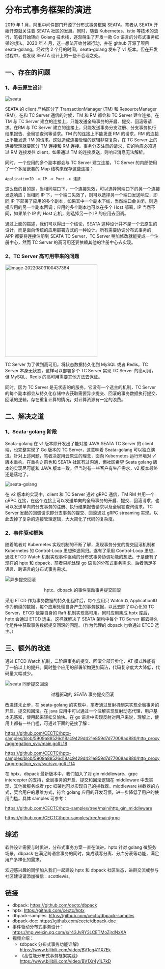 # 分布式事务框架的演进

2019 年 1 月，阿里中间件部门开源了分布式事务框架 SEATA。笔者从 SEATA 开始开源就关注着 SEATA 社区的发展。同时，随着 Kubernetes、istio 等技术的流行，笔者开始转向 Golang 技术栈，逐渐萌生了开发一款 Go 语言的分布式事务框架的想法。2020 年 4 月，这一想法开始付诸行动，并在 github 开源了项目 seata-golang。经过约 2 个月的时间，seata-golang 发布了 v1 版本。但在开发过程中，也发现 SEATA 设计上的一些不合理之处。

## 一、存在的问题

### 1、非云原生设计

![seata](../images/seata.jpg)

SEATA 的 client 严格区分了 TransactionManager (TM) 和 ResourceManager (RM)，在和 TC Server 通信的时候，TM 和 RM 都会和 TC Server 建立连接。在 TM 与 TC Server 建立的连接上，只能发送全局事务的开启、提交、回滚等请求。在RM 与 TC Server 建立的连接上，只能发送事务分支注册、分支事务执行结果报告、全局锁查询等请求。TM 的的连接上不能发送 RM 的请求，RM 的连接上不能发送 TM 的请求。这就造成连接管理的逻辑非常复杂，在 TC Server 上的连接管理就要区分 TM 连接和 RM 连接。事务分支注册的请求，它的响应必须通过 RM 连接发往 client，如果通过 TM 的连接发送，则响应消息无法解析。

同时，一个应用的多个副本都会与 TC Server 建立连接，TC Server 的内部使用了一个多层嵌套的 Map 结构来保存这些连接：

```
ApplicationID -> IP -> Port -> 连接
```

这么做的目的是，当相同端口下，一个连接失效，可以选择同端口下的另一个连接发送响应；当相同 IP 下，一个端口失效了，则可以选择另一个端口发送响应，即同 IP 下部署了应用的多个副本，如果其中一个副本下线，当然端口会关闭，则选择应用的另一个副本回调；应用的多个副本也可以在多个 Host 部署，IP 当然不同，如果某个 IP 的 Host 宕机，则选择另一个 IP 的应用去回调。

通过上面的描述，我们可以得出一个结论，SEATA 这种设计并不是一个云原生的设计，而是面向传统的应用部署方式的一种设计。所有需要协调分布式事务的 APP 都要将连接注册到 SEATA TC Server，TC Server 稍加修改就能变成一个注册中心，然而 TC Server 的高可用还要依赖其他的注册中心去实现。

### 2、TC Server 高可用带来的问题

<img src="https://cectc.github.io/dbpack-doc/images/image-20220803100437384.png" alt="image-20220803100437384" width="300px" />

TC Server 为了做到高可用，将状态数据持久化到 MySQL 或者 Redis。TC Server 本身无状态，这样可以部署多个 TC Server 实现 TC Server 的高可用，但 MySQL、Redis 的高可用需要其他方法去保证。

同时，因为 TC Server 是无状态的的服务，它没有一个选主的机制，TC Server 的每个副本都会从持久化存储中去获取需要异步提交、回滚的事务数据执行提交、回滚的逻辑，存在重复计算的情况，对计算资源有一定的浪费。

## 二、解决之道

### 1、Seata-golang 阶段

Seata-golang 在 v1 版本除开发出了能对接 JAVA SEATA TC Server 的 client 端，也完整实现了 Go 版本的 TC Server，这意味着 Seata-golang 可以独立演进。针对上述问题，笔者决定用云原生的理念，面向 Kubernetes 运行环境对 v1 版本重构。在重构之前也和 SEATA 社区有过沟通，但社区希望 Seata golang 版本的实现尽可能和 JAVA 版本一致。但当时有一些客户有生产需求，v2 版本最终还是落地了。

![seata-golang](../images/seata-golang.png)

在 v2 版本的实现中，client 和 TC Server 通过 gRPC 通信，TM RM 共用一个 gRPC 连接，在这个连接上可以发送单向的全局事务的开启、提交、回滚请求，也可以发送单向的分支事务的注册、执行结果报告请求以及全局锁查询请求。TC Server 发起的回调请求即分支事务的提交、回滚通过 gRPC streaming 实现。以此去掉了复杂的连接管理逻辑，大大简化了代码的复杂度。

### 2、事件驱动框架

随着笔者对 Kubernetes 实现机制的不断了解，发现事务分支的提交回滚机制和 Kubernetes 的 Control-Loop 思想殊途同归。遂有了采用 Control-Loop 思想，通过 ETCD Watch 机制实现事件驱动的分布式事务协调功能的想法。于是便有了现在的 hptx 和 dbpack，前者只能处理 go 语言的分布式事务需求，后者满足多语言、跨语言的分布式事务需求。

![异步提交回滚](../images/eda-Page-3.drawio.png)

<center>hptx、dbpack 的事件驱动事务提交回滚</center>

采用 ETCD 作为事务数据的持久化组件后，每个应用只 Watch 以 ApplicationID 作为前缀的数据，每个应用处理自身产生的事务数据，以此去除了中心化的 TC Server，ETCD 依靠自身的 Raft 机制实现高可用。同时应用集成 hptx 库后，hptx 会通过 ETCD 选主，这样就解决了 SEATA 架构中每个 TC Server 都去持久化组件中获取事务数据提交回滚的问题。（作为代理的 dbpack 也会通过 ETCD 选主。）

## 三、额外的改进

通过 ETCD Watch 机制，二阶段事务的提交、回滚全部异步化，AT 模式性能有了一倍以上的提升。同时整个应用的部署架构更加简洁，代码复杂度大大降低，代码量大幅减少。

![seata 同步提交回滚](../images/eda-Page-2.drawio.png)

<center>过程驱动的 SEATA 事务提交回滚</center>

改进还未止步，在 seata-golang 的实现中，笔者通过反射机制来实现全局事务的开启、提交和回滚。在 java 应用中可以通过一个注解实现反射动态代理，用户基本无感知，使用起来轻松又愉快。在 go 语言中实现反射对用户来说，理解上，使用上都有一些门槛，可通过下面的链接了解：

https://github.com/CECTC/hptx-samples/blob/5909a89526d18ac9429d421e859d7d77008ad880/http_proxy/aggregation_svc/main.go#L18

https://github.com/CECTC/hptx-samples/blob/5909a89526d18ac9429d421e859d7d77008ad880/http_proxy/aggregation_svc/svc/svc.go#L114

在 hptx、dbpack 最新版本中，我们加入了对 gin middleware、grpc intercepter 的支持，全局事务的开启、提交和回滚逻辑在 middleware 中去实现，其他微服务或者 rpc 框架也可以实现自己的拦截器。middleware 拦截器的方式，契合用户的思维方式，符合 golang 应用的开发习惯，进一步降低了用户的使用门槛。具体 samples 可参考：

https://github.com/CECTC/hptx-samples/tree/main/http_gin_middleware

https://github.com/CECTC/hptx-samples/tree/main/grpc

## 综述

软件设计需要与时俱进，分布式事务方案一直在演进。hptx 针对 golang 微服务场景，dbpack 在满足跨语言事务的同时，集成读写分离、分库分表等功能，满足用户多样化的需求。

欢迎感兴趣的同学加入我们一起建设 hptx 和 dbpack 社区生态，进群交流或参与社区建设请添加微信：scottlewis。

## 链接

- dbpack: https://github.com/cectc/dbpack
- hptx: https://github.com/cectc/hptx
- dbpack-samples: https://github.com/cectc/dbpack-samples
- dbpack-doc: https://github.com/cectc/dbpack-doc
- 事件驱动分布式事务设计：https://mp.weixin.qq.com/s/r43JvRY3LCETMoZjrdNxXA
- 视频介绍：
  - 《dbpack 分布式事务功能详解》 https://www.bilibili.com/video/BV1cg411X7Ek
  - 《高性能分布式事务框架实践》https://www.bilibili.com/video/BV1Xr4y1L7kD
